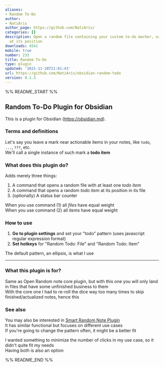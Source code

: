 ```yaml
---
aliases:
- Random To-Do
author:
- NatiAris
author_page: https://github.com/NatiAris/
categories: []
description: Open a random file containing your custom to-do marker, or a random marker
  at its position
downloads: 4541
mobile: true
number: 233
title: Random To-Do
type: plugin
updated: '2021-11-20T21:01:43'
url: https://github.com/NatiAris/obsidian-random-todo
version: 0.1.3
---
```


%% README_START %%

## Random To-Do Plugin for Obsidian

This is a plugin for Obsidian (https://obsidian.md).

### Terms and definitions

Let's say you leave a mark near actionable items in your notes, like `todo`, `...`, `???`, etc.  
We'll call a single instance of such mark a **todo item**

### What does this plugin do?

Adds merely three things:
1. A command that opens a random file with at least one *todo item*
2. A command that opens a random *todo item* at its position in its file
3. (optionally) A status bar counter

When you use command (1) all *files* have equal weight  
When you use command (2) all *items* have equal weight  

### How to use

1. **Go to plugin settings** and set your "todo" pattern (uses javascript regular expression format)  
2. **Set hotkeys** for "Random Todo: File" and "Random Todo: Item"  

The default pattern, an ellipsis, is what I use

---

### What this plugin is for?

Same as Open Random note core plugin, but with this one you will only land in files that have some unfinished business to them  
With the core one I had to re-roll the dice way too many times to skip finished/actualized notes, hence this

### See also

You may also be interested in [Smart Random Note Plugin](https://github.com/erichalldev/obsidian-smart-random-note)  
It has similar functional but focuses on different use cases  
If you're going to change the pattern often, it might be a better fit

I wanted something to minimize the number of clicks in my use case, so it didn't quite fit my needs  
Having both is also an option


%% README_END %%